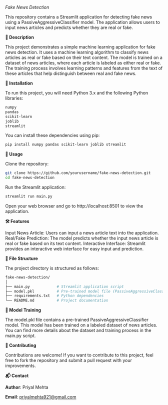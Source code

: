*Fake News Detection*

This repository contains a Streamlit application for detecting fake news using a PassiveAggressiveClassifier model. The application allows users to input news articles and predicts whether they are real or fake.

**📌 Description**

This project demonstrates a simple machine learning application for fake news detection. It uses a machine learning algorithm to classify news articles as real or fake based on their text content. The model is trained on a dataset of news articles, where each article is labeled as either real or fake. The training process involves learning patterns and features from the text of these articles that help distinguish between real and fake news.

**🚀 Installation**

To run this project, you will need Python 3.x and the following Python libraries:
```bash
numpy
pandas
scikit-learn
joblib
streamlit
```
You can install these dependencies using pip:

```bash
pip install numpy pandas scikit-learn joblib streamlit
```

**📖 Usage**

Clone the repository:
```bash
git clone https://github.com/yourusername/fake-news-detection.git
cd fake-news-detection
```

Run the Streamlit application:
```bash
streamlit run main.py
```
Open your web browser and go to http://localhost:8501 to view the application.

**🛠 Features**

Input News Article: Users can input a news article text into the application.
Real/Fake Prediction: The model predicts whether the input news article is real or fake based on its text content.
Interactive Interface: Streamlit provides an interactive web interface for easy input and prediction.

**📂 File Structure**

The project directory is structured as follows:

```bash
fake-news-detection/
│
├── main.py            # Streamlit application script
├── model.pkl          # Pre-trained model file (PassiveAggressiveClassifier)
├── requirements.txt   # Python dependencies
└── README.md          # Project documentation
```

**🤖 Model Training**

The model.pkl file contains a pre-trained PassiveAggressiveClassifier model. This model has been trained on a labeled dataset of news articles. You can find more details about the dataset and training process in the main.py script.

**📝 Contributing**

Contributions are welcome! If you want to contribute to this project, feel free to fork the repository and submit a pull request with your improvements. 

**📬 Contact**

**Author**: Priyal Mehta

**Email**: priyalmehta921@gmail.com

